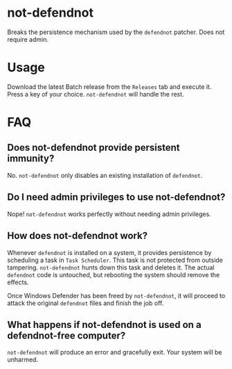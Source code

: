 # not-defendnot
Breaks the persistence mechanism used by the `defendnot` patcher. Does not require admin.

# Usage
Download the latest Batch release from the `Releases` tab and execute it.
Press a key of your choice. `not-defendnot` will handle the rest.

# FAQ
## Does not-defendnot provide persistent immunity?
No. `not-defendnot` only disables an existing installation of `defendnot`.

## Do I need admin privileges to use not-defendnot?
Nope! `not-defendnot` works perfectly without needing admin privileges.

## How does not-defendnot work?
Whenever `defendnot` is installed on a system, it provides persistence by scheduling a task in `Task Scheduler`. This task is not protected from outside tampering.
`not-defendnot` hunts down this task and deletes it. The actual `defendnot` code is untouched, but rebooting the system should remove the effects.

Once Windows Defender has been freed by `not-defendnot`, it will proceed to attack the original `defendnot` files and finish the job off.

## What happens if not-defendnot is used on a defendnot-free computer?
`not-defendnot` will produce an error and gracefully exit. Your system will be unharmed.

